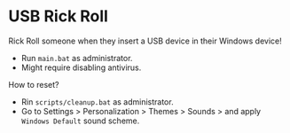 # USB Rick Roll

Rick Roll someone when they insert a USB device in their Windows device!

*   Run ```main.bat``` as administrator.
*   Might require disabling antivirus.

How to reset?

*   Rin ```scripts/cleanup.bat``` as administrator.
*   Go to Settings > Personalization > Themes > Sounds > and apply ```Windows Default``` sound scheme.

